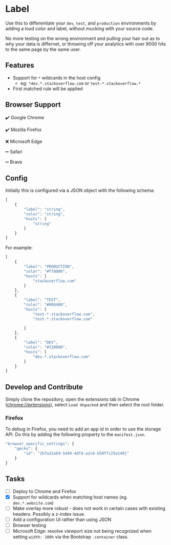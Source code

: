 # Label

Use this to differentiate your `dev`, `test`, and `production` environments by adding a loud color and label, without mucking with your source code.

No more testing on the wrong environment and pulling your hair out as to why your data is differnet, or throwing off your analytics with over 9000 hits to the same page by the same user.

## Features

- Support for `*` wildcards in the host config
  - eg: `*dev.*.stackoverflow.com` or `test-*.stackoverflow.*`
- First matched rule will be applied

## Browser Support

:heavy_check_mark: Google Chrome

:heavy_check_mark: Mozilla Firefox

:x: Microsoft Edge

:heavy_minus_sign: Safari

:heavy_minus_sign: Brave

## Config
Initially this is configured via a JSON object with the following schema:
```js
[
    {
        "label": "string",
        "color": "string",
        "hosts": [
            "string"
        ]
    }
]
```

For example:

```js
[    
    {
        "label": "PRODUCTION",
        "color": "#ff8000",
        "hosts": [
            "stackoverflow.com"
        ]
    },
    {
        "label": "TEST",
        "color": "#006400",
        "hosts": [
            "test-*.stackoverflow.com",
            "test.*.stackoverflow.com"

        ]
    },
    {
        "label": "DEV",
        "color": "#230000",
        "hosts": [
            "dev.*.stackoverflow.com"
        ]
    }
]
```

## Develop and Contribute

Simply clone the repository, open the extensions tab in Chrome ([chrome://extensions](chrome://extensions)), select `Load Unpacked` and then select the root folder.

### Firefox

To debug in Firefox, you need to add an app id in order to use the storage API. Do this by adding the following property to the `manifest.json`.

```js
"browser_specific_settings": {
    "gecko": {
        "id": "{b7a32ab9-5d49-4dfd-a2c6-b50ffc25e140}"
    }
}
```

## Tasks

- [ ] Deploy to Chrome and Firefox
- [x] Support for wildcards when matching host names (eg. `dev.*.website.com`)
- [ ] Make overlay more robust - does not work in certain cases with existing headers. Possibly a z-index issue.
- [ ] Add a configuration UI rather than using JSON
- [ ] Browser testing
- [ ] Microsoft Edge: resolve viewport size not being recognized when setting `width: 100%` via the Bootstrap `.container` class.

